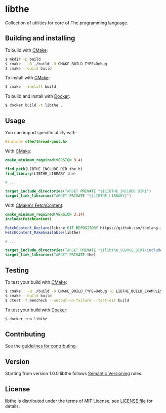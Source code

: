 # libthe
Collection of utilities for core of The programming language.

## Building and installing
To build with [CMake](https://cmake.org):
```bash
$ mkdir -p build
$ cmake . -B ./build -D CMAKE_BUILD_TYPE=Debug
$ cmake --build build
```

To install with [CMake](https://cmake.org):
```bash
$ cmake --install build
```

To build and install with [Docker](https://www.docker.com):
```bash
$ docker build -t libthe .
```

## Usage
You can import specific utility with:
```c
#include <the/thread-pool.h>
```

With [CMake](https://cmake.org):
```cmake
cmake_minimum_required(VERSION 3.4)

find_path(LIBTHE_INCLUDE_DIR the.h)
find_library(LIBTHE_LIBRARY the)

# ...

target_include_directories(TARGET PRIVATE "${LIBTHE_INCLUDE_DIR}")
target_link_libraries(TARGET PRIVATE "${LIBTHE_LIBRARY}")
```

With [CMake's FetchContent](https://cmake.org/cmake/help/latest/module/FetchContent.html):
```cmake
cmake_minimum_required(VERSION 3.14)
include(FetchContent)

FetchContent_Declare(libthe GIT_REPOSITORY https://github.com/thelang-io/helpers.git GIT_TAG v1.0.0)
FetchContent_MakeAvailable(libthe)

# ...

target_include_directories(TARGET PRIVATE "${libthe_SOURCE_DIR}/include")
target_link_libraries(TARGET PRIVATE the)
```

## Testing
To test your build with [CMake](https://cmake.org):
```bash
$ cmake . -B ./build -D CMAKE_BUILD_TYPE=Debug -D LIBTHE_BUILD_EXAMPLES=ON -D LIBTHE_BUILD_TESTS=ON
$ cmake --build build
$ ctest -T memcheck --output-on-failure --test-dir build
```

To test your build with [Docker](https://www.docker.com):
```bash
$ docker run libthe
```

## Contributing
See the [guidelines for contributing](CONTRIBUTING.md).

## Version
Starting from version 1.0.0 libthe follows [Semantic Versioning](https://semver.org) rules.

## License
libthe is distributed under the terms of MIT License, see [LICENSE file](LICENSE) for details.
